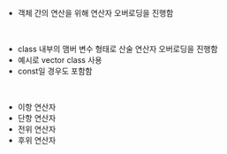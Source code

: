 - 객체 간의 연산을 위해 연산자 오버로딩을 진행함          
<br/>

- class 내부의 맴버 변수 형태로 산술 연산자 오버로딩을 진행함  
- 예시로 vector class 사용
- const일 경우도 포함함  
<br/>

- 이항 연산자
- 단항 연산자
- 전위 연산자
- 후위 연산자
